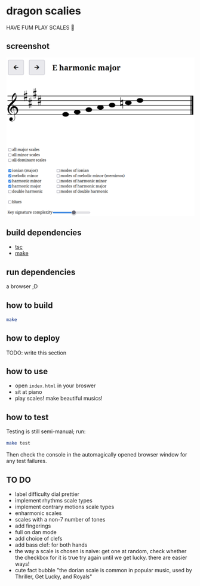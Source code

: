 # dragon scalies

HAVE FUM PLAY SCALES 🎵

## screenshot

![screenshot](scrot-f370bc9.png)

## build dependencies

- [tsc](https://www.typescriptlang.org/)
- [make](https://www.gnu.org/software/make/)

## run dependencies

a browser ;D

## how to build

```sh
make
```

## how to deploy

TODO: write this section

## how to use

- open `index.html` in your broswer
- sit at piano
- play scales! make beautiful musics!

## how to test

Testing is still semi-manual; run:

```sh
make test
```

Then check the console in the automagically opened browser window for any test failures.

## TO DO

- label difficulty dial prettier
- implement rhythms scale types
- implement contrary motions scale types
- enharmonic scales
- scales with a non-7 number of tones
- add fingerings
- full on dan mode
- add choice of clefs
- add bass clef: for both hands
- the way a scale is chosen is naive:
    get one at random, 
    check whether the checkbox for it is true
    try again until we get lucky.
    there are easier ways!
- cute fact bubble
    "the dorian scale is common in popular music, used by Thriller, Get Lucky, and Royals"
